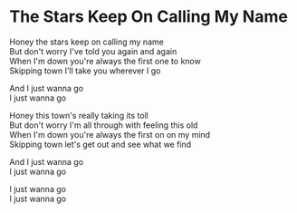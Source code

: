# The Stars Keep On Calling My Name  

Honey the stars keep on calling my name  
But don't worry I've told you again and again  
When I'm down you're always the first one to know  
Skipping town I'll take you wherever I go  

And I just wanna go  
I just wanna go  

Honey this town's really taking its toll  
But don't worry I'm all through with feeling this old  
When I'm down you're always the first on on my mind  
Skipping town let's get out and see what we find  

And I just wanna go  
I just wanna go  

I just wanna go  
I just wanna go  
